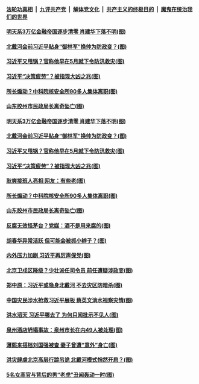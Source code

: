 ####  [法轮功真相](../../../../basic/blob/master/README.md?t=07190831) &nbsp;|&nbsp; [九评共产党](../../../../9ping.md/blob/master/README.md?t=07190831) &nbsp;|&nbsp; [解体党文化](../../../../jtdwh.md/blob/master/README.md?t=07190831)  &nbsp;|&nbsp; [共产主义的终极目的](../../../../gczydzjmd.md/blob/master/README.md?t=07190831) &nbsp;|&nbsp; [魔鬼在统治我们的世界](../../../../mgztzwmdsj.md/blob/master/README.md?t=07190831) 

#### [明天系3万亿金融帝国逐步清零 肖建华下落不明(图)](../pages/p2/940118.md?t=07190831) 

#### [北戴河会前习近平贴身“御林军”换帅为防政变？(图)](../pages/p2/940075.md?t=07190831) 

#### [习近平又甩锅？官称他早在5月就下令防汛救灾(图)](../pages/p2/940083.md?t=07190831) 

#### [习近平“决策疲劳”？被指现大凶之兆(图)](../pages/p2/940020.md?t=07190831) 

#### [所长煽动？中科院核安全所90多人集体离职(图)](../pages/p2/939995.md?t=07190831) 

#### [山东胶州市民政局长离奇坠亡(图)](../pages/p2/939982.md?t=07190831) 

#### [明天系3万亿金融帝国逐步清零 肖建华下落不明(图)](../pages/p2/940118.md?t=07190831) 

#### [北戴河会前习近平贴身“御林军”换帅为防政变？(图)](../pages/p2/940075.md?t=07190831) 

#### [习近平又甩锅？官称他早在5月就下令防汛救灾(图)](../pages/p2/940083.md?t=07190831) 

#### [习近平“决策疲劳”？被指现大凶之兆(图)](../pages/p2/940020.md?t=07190831) 

#### [耿爽接班人亮相 网友：有些老(图)](../pages/p2/940031.md?t=07190831) 

#### [所长煽动？中科院核安全所90多人集体离职(图)](../pages/p2/939995.md?t=07190831) 

#### [山东胶州市民政局长离奇坠亡(图)](../pages/p2/939982.md?t=07190831) 

#### [反腐无效怪茅台？党媒：酒不是用来腐的(图)](../pages/p2/939938.md?t=07190831) 

#### [胡春华异常活跃 但可能会被抓小辫子？(图)](../pages/p2/939917.md?t=07190831) 

#### [内外压力加剧 习近平再厉声保党(图)](../pages/p2/939873.md?t=07190831) 


#### [北京卫戍区降级？少壮派任司令员 前任遭疑涉政变(图)](../pages/p2/939844.md?t=07190831) 

#### [郑中原：习近平或隐身北戴河 不去灾区防暗杀(图)](../pages/p2/939809.md?t=07190831) 

#### [中国灾民涉水抢救习近平展板 蔡英文淌水视察灾情(图)](../pages/p2/939819.md?t=07190831) 

#### [洪水滔天 习近平哪去了 为何只闻批示不见人(图)](../pages/p2/939808.md?t=07190831) 

#### [泉州酒店坍塌事故：泉州市长在内49人被处理(图)](../pages/p2/939788.md?t=07190831) 


#### [薄熙来搭档刘国强被查 妻子曾遭“意外”身亡(图)](../pages/p2/939671.md?t=07190831) 

#### [洪灾肆虐北京高层行踪吊诡 北戴河模式悄然开启？(图)](../pages/p2/939668.md?t=07190831) 

#### [5名女高官与背后的男“老虎”丑闻轰动一时(图)](../pages/p2/939603.md?t=07190831) 

